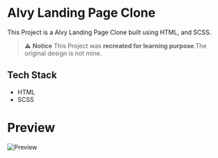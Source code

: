# Alvy Landing Page Clone

This Project is a Alvy Landing Page Clone built using HTML, and SCSS.

> ⚠ **Notice** This Project was **recreated for learning purpose**.The original design is not mine.

## Tech Stack

- HTML
- SCSS

# Preview 

![Preview](./assets/2025-10-16+14-11-14.gif)